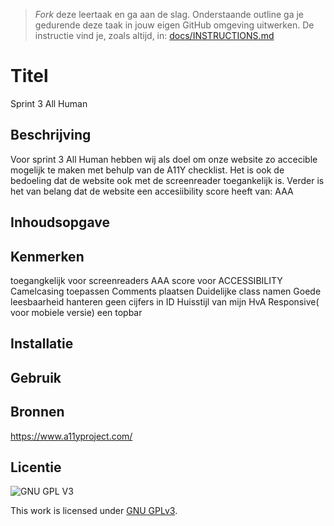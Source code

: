 > _Fork_ deze leertaak en ga aan de slag. Onderstaande outline ga je gedurende deze taak in jouw eigen GitHub omgeving uitwerken. De instructie vind je, zoals altijd, in: [docs/INSTRUCTIONS.md](docs/INSTRUCTIONS.md)

# Titel
Sprint 3 All Human

## Beschrijving
<!-- Voeg een link toe naar Github Pages 🌐-->
<!-- Voeg een mooie poster visual toe 📸 -->
Voor sprint 3 All Human  hebben wij als doel om onze website zo accecible mogelijk te maken met behulp van de A11Y checklist. 
Het is ook de bedoeling dat de website ook met de screenreader toegankelijk is. Verder is het van belang dat  de website een accesiibility score heeft van: AAA
## Inhoudsopgave

 
## Kenmerken
toegangkelijk voor screenreaders
AAA score voor ACCESSIBILITY
Camelcasing toepassen
Comments plaatsen
Duidelijke class namen
Goede leesbaarheid hanteren
geen cijfers in ID
Huisstijl van mijn HvA Responsive( voor mobiele versie) een topbar


## Installatie

## Gebruik

## Bronnen
https://www.a11yproject.com/

## Licentie

![GNU GPL V3](https://www.gnu.org/graphics/gplv3-127x51.png)

This work is licensed under [GNU GPLv3](./LICENSE).
